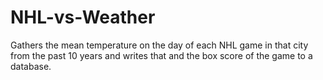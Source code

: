# NHL-vs-Weather
Gathers the mean temperature on the day of each NHL game in that city from the past 10 years and writes that and the box score of the game to a database.
